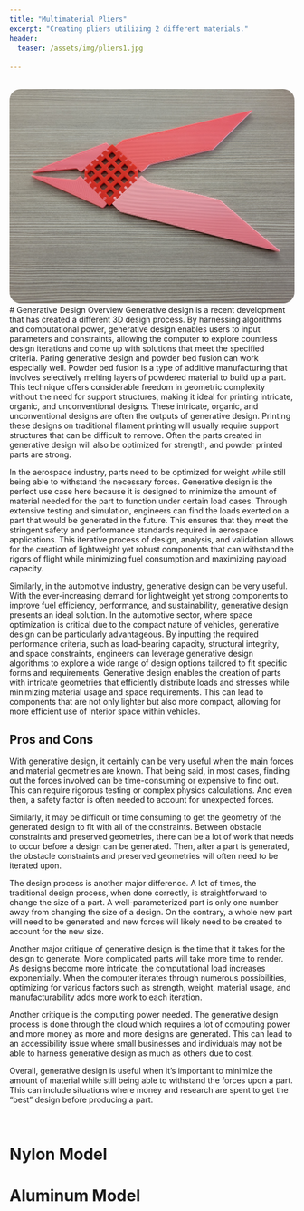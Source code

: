 ```yaml
---
title: "Multimaterial Pliers"
excerpt: "Creating pliers utilizing 2 different materials."
header:
  teaser: /assets/img/pliers1.jpg
   
---
```


<br>
<img src="/assets/img/pliers1.jpg" style="border-radius: 20px;">

<br>
# Generative Design Overview
Generative design is a recent development that has created a different 3D design process. By harnessing algorithms and computational power, generative design enables users to input parameters and constraints, allowing the computer to explore countless design iterations and come up with solutions that meet the specified criteria. Paring generative design and powder bed fusion can work especially well. Powder bed fusion is a type of additive manufacturing that involves selectively melting layers of powdered material to build up a part. This technique offers considerable freedom in geometric complexity without the need for support structures, making it ideal for printing intricate, organic, and unconventional designs. These intricate, organic, and unconventional designs are often the outputs of generative design. Printing these designs on traditional filament printing will usually require support structures that can be difficult to remove. Often the parts created in generative design will also be optimized for strength, and powder printed parts are strong.

In the aerospace industry, parts need to be optimized for weight while still being able to withstand the necessary forces. Generative design is the perfect use case here because it is designed to minimize the amount of material needed for the part to function under certain load cases. Through extensive testing and simulation, engineers can find the loads exerted on a part that would be generated in the future. This ensures that they meet the stringent safety and performance standards required in aerospace applications. This iterative process of design, analysis, and validation allows for the creation of lightweight yet robust components that can withstand the rigors of flight while minimizing fuel consumption and maximizing payload capacity.

Similarly, in the automotive industry, generative design can be very useful. With the ever-increasing demand for lightweight yet strong components to improve fuel efficiency, performance, and sustainability, generative design presents an ideal solution. In the automotive sector, where space optimization is critical due to the compact nature of vehicles, generative design can be particularly advantageous. By inputting the required performance criteria, such as load-bearing capacity, structural integrity, and space constraints, engineers can leverage generative design algorithms to explore a wide range of design options tailored to fit specific forms and requirements. Generative design enables the creation of parts with intricate geometries that efficiently distribute loads and stresses while minimizing material usage and space requirements. This can lead to components that are not only lighter but also more compact, allowing for more efficient use of interior space within vehicles.


## Pros and Cons
With generative design, it certainly can be very useful when the main forces and material geometries are known. That being said, in most cases, finding out the forces involved can be time-consuming or expensive to find out. This can require rigorous testing or complex physics calculations. And even then, a safety factor is often needed to account for unexpected forces.

Similarly, it may be difficult or time consuming to get the geometry of the generated design to fit with all of the constraints. Between obstacle constraints and preserved geometries, there can be a lot of work that needs to occur before a design can be generated. Then, after a part is generated, the obstacle constraints and preserved geometries will often need to be iterated upon.

The design process is another major difference. A lot of times, the traditional design process, when done correctly, is straightforward to change the size of a part. A well-parameterized part is only one number away from changing the size of a design. On the contrary, a whole new part will need to be generated and new forces will likely need to be created to account for the new size.

Another major critique of generative design is the time that it takes for the design to generate. More complicated parts will take more time to render. As designs become more intricate, the computational load increases exponentially. When the computer iterates through numerous possibilities, optimizing for various factors such as strength, weight, material usage, and manufacturability adds more work to each iteration.

Another critique is the computing power needed. The generative design process is done through the cloud which requires a lot of computing power and more money as more and more designs are generated. This can lead to an accessibility issue where small businesses and individuals may not be able to harness generative design as much as others due to cost.

Overall, generative design is useful when it’s important to minimize the amount of material while still being able to withstand the forces upon a part. This can include situations where money and research are spent to get the “best” design before producing a part. 


<br>

# Nylon Model

# Aluminum Model



